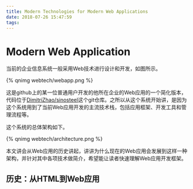 ```yaml
---
title: Modern Technologies for Modern Web Applications
date: 2018-07-26 15:47:59
tags:
---
```


# Modern Web Application

当前的企业信息系统一般采用Web技术进行设计和开发，如图所示。

{% qnimg webtech/webapp.png %}

这是github上的某一位普通用户开发的他所在企业的Web应用的一个简化版本，代码位于[DimitriZhao/sinosteel](https://github.com/DimitriZhao/sinosteel)这个git仓库。之所以从这个系统开始讲，是因为这个系统用到了当前Web应用开发的主流技术栈，包括应用框架、开发工具和管理流程等。

这个系统的总体架构如下。

{% qnimg webtech/architecture.png %}

本文讲会从Web应用的历史讲起，讲讲为什么现在的Web应用会发展到这样一种架构，并针对其中各项技术做简介，希望能让读者快速理解Web应用开发框架。


## 历史：从HTML到Web应用
